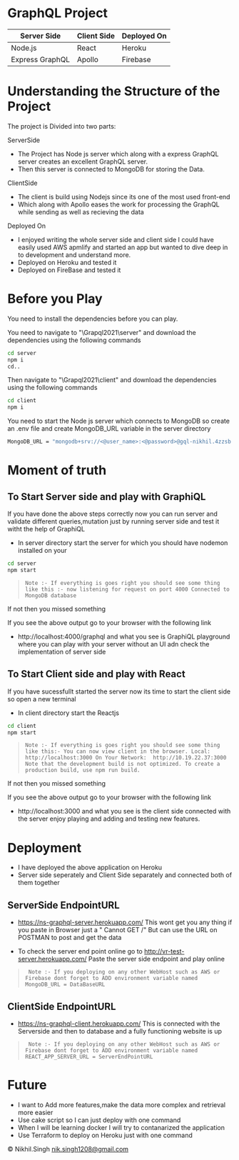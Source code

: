# GraphQL Project
| Server Side | Client Side | Deployed On |
| ------ | ------ |----------------------|
| Node.js | React | Heroku
| Express GraphQL | Apollo | Firebase

Understanding the Structure of the Project
==========================================
The project is Divided into two parts:

ServerSide

- The Project has Node js server which along with a express GraphQL server creates an excellent GraphQL server.
- Then this server is connected to MongoDB for storing the Data.

ClientSide

- The client is build using Nodejs since its one of the most used front-end
- Which along with Apollo eases the work for processing the GraphQL while sending as well as recieving the data

Deployed On 

- I enjoyed writing the whole server side and client side I could have easily used AWS apmlify and started an app but wanted to dive deep in to development and understand more.
- Deployed on Heroku and tested it 
- Deployed on FireBase and tested it 

Before you Play
==============

 You need to install the dependencies before you can play.

You need to navigate to "\Grapql2021\server" and download the dependencies using the following commands
```sh
cd server
npm i 
cd..
```
Then navigate to "\Grapql2021\client" and download the dependencies using the following commands
```sh
cd client
npm i 
```
You need to start the Node js server which connects to MongoDB so create an .env file and create MongoDB_URL variable in the server directory
```sh
MongoDB_URL = "mongodb+srv://<@user_name>:<@password>@gql-nikhil.4zzsb.mongodb.net/myFirstDatabase?retryWrites=true&w=majority"
```

Moment of truth 
================
To Start Server side and play with GraphiQL
-

If you have done the above steps correctly now you can run server and validate different queries,mutation just by running server side and test it witht the help of GraphiQL
- In server directory start the server for which you should have nodemon installed on your 
 ```sh
 cd server
npm start 
```
> ` Note :-
If everything is goes right you should see some thing like this :-
now listening for request on port 4000
Connected to MongoDB database
`

If not then you missed something

If you see the above output go to your browser with the following link 
- http://localhost:4000/graphql 
and what you see is GraphiQL playground where you can play with your server without an UI adn check the implementation of server side

To Start Client side and play with React
-

If you have sucessfullt started the server now its time to start the client side so open a new terminal
- In client directory start the Reactjs 
 ```sh
 cd client
npm start 
```

> ` Note :-
If everything is goes right you should see some thing like this:-
You can now view client in the browser.
  Local:            http://localhost:3000
  On Your Network:  http://10.19.22.37:3000
Note that the development build is not optimized.
To create a production build, use npm run build.
`

If not then you missed something

If you see the above output go to your browser with the following link 
- http://localhost:3000 
and what you see is the client side connected with the server enjoy playing and adding and testing new features.

Deployment 
==========
- I have deployed the above application on Heroku 
- Server side seperately and Client Side separately and connected both of them together 

ServerSide EndpointURL
-

- https://ns-graphql-server.herokuapp.com/
This wont get you any thing if you paste in Browser just a " Cannot GET /"
But can use the URL on POSTMAN to post and get the data

- To check the server end point online go to 
 http://vr-test-server.herokuapp.com/
Paste the server side endpoint and play online 

> ` Note :-
If you deploying on any other WebHost such as AWS or Firebase dont forget to ADD environment variable named MongoDB_URL = DataBaseURL`

ClientSide EndpointURL
-

- https://ns-graphql-client.herokuapp.com/
This is connected with the Serverside and then to database and a fully functioning website is up

> ` Note :-
If you deploying on any other WebHost such as AWS or Firebase dont forget to ADD environment variable named REACT_APP_SERVER_URL = ServerEndPointURL`


Future
==========
- I want to Add more features,make the data more complex and retrieval more easier
- Use cake script so I can just deploy with one command 
- When I will be learning docker I will try to contanarized the application 
- Use Terraform to deploy on Heroku just with one command 

 © Nikhil.Singh nik.singh1208@gmail.com